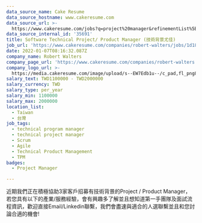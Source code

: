 ```yaml
---
data_source_name: Cake Resume
data_source_hostname: www.cakeresume.com
data_source_url: >-
  https://www.cakeresume.com/jobs?q=project%20manager&refinementList%5Blang_name%5D%5B0%5D=English&refinementList%5Bsalary_type%5D=per_year&range%5Bsalary_range%5D%5Bmin%5D=1000000&page=2
data_source_internal_id: '35691'
title: Software Technical Project/ Product Manager (技術背景尤佳)
job_url: 'https://www.cakeresume.com/companies/robert-walters/jobs/1d1835'
date: 2022-01-07T08:16:32.087Z
company_name: Robert Walters
company_page_url: 'https://www.cakeresume.com/companies/robert-walters'
company_logo_url: >-
  https://media.cakeresume.com/image/upload/s--EW7Edb1u--/c_pad,fl_png8,h_200,w_200/v1600053194/xc6aglyvacjd8nwbof70.png
salary_text: TWD1100000 - TWD2000000
salary_currency: TWD
salary_type: per_year
salary_min: 1100000
salary_max: 2000000
location_list:
  - Taiwan
  - 台灣
job_tags:
  - technical program manager
  - technical project manager
  - Scrum
  - Agile
  - Technical Product Management
  - TPM
badges:
  - Project Manager

---
```


近期我們正在積極協助3家客戶招募有技術背景的Project / Product Manager，若您具有以下的產業/服務經驗，會有興趣多了解並且想知道第一手團隊及面試流程資訊，歡迎直接Email/Linkedin聯繫，我們會盡速與適合的人選聯繫並且和您討論合適的機會!